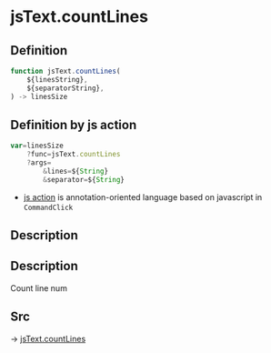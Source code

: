 # jsText.countLines

## Definition

```js.js
function jsText.countLines(
	${linesString},
	${separatorString},
) -> linesSize
```


## Definition by js action

```js.js
var=linesSize
	?func=jsText.countLines
	?args=
		&lines=${String}
		&separator=${String}
```

- [js action](#) is annotation-oriented language based on javascript in `CommandClick`

## Description

## Description

Count line num


## Src

-> [jsText.countLines](https://github.com/puutaro/CommandClick/blob/master/app/src/main/java/com/puutaro/commandclick/fragment_lib/terminal_fragment/js_interface/text/JsText.kt#L42)


